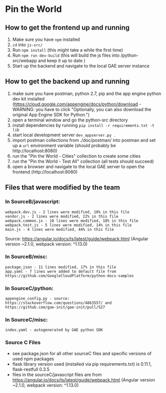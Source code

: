 # Pin the World

## How to get the frontend up and running

1. Make sure you have `npm` installed
2. `cd` into `js-src/`
3. Run `npm install` (this might take a while the first time)
4. Run `npm run dev-build` (this will build the js files into /python-src/webapp and keep it up to date )
5. Start up the backend and navigate to the local GAE server instance

## How to get the backend up and running

1. make sure you have postman, python 2.7, pip and the app engine python dev kit installed (https://cloud.google.com/appengine/docs/python/download - WARNING: you have to click "Optionally, you can also download the original App Engine SDK for Python.")
2. open a terminal window and go the python-src directory
3. install dependencies by running `pip install -r requirements.txt -t lib`
4. start local development server `dev_appserver.py .`
5. import postman collections from ./doc/postman/ into postman and set up a `url` environment variable (should probably be http://localhost:8080)
6. run the "Pin the World - Cities" collection to create some cities
7. run the "Pin the World - Test All" collection (all tests should succeed)
8. open a browser and navigate to the local GAE server to open the frontend (http://localhost:8080)

## Files that were modified by the team
### In SourceB/javascript:
	webpack.dev.js - 2 lines were modified, 10% in this file
	vendor.js - 2 lines were modified, 22% in this file
	webpack.common.js - 10 lines were modified, 18% in this file
	webpack.test.js - 5 lines were modified, 14% in this file
	main.js - 4 lines were modified, 44% in this file
Source: https://angular.io/docs/ts/latest/guide/webpack.html (Angular version ~2.1.0, webpack version: ^1.13.0)
### In SourceB/misc:
	package.json - 11 lines modified, 17% in this file
	app.yaml - 7 lines were added to default file from https://github.com/GoogleCloudPlatform/python-docs-samples

### In SourceC/python:
	appengine_config.py - source: https://stackoverflow.com/questions/4863557/ and https://github.com/gae-init/gae-init/pull/527
### In SourceC/misc:
	index.yaml - autogenerated by GAE python SDK

### Source C Files
- see package.json for all other sourceC files and specific versions of used npm packages
- flask library version used (installed via pip requirements.txt) is 0.11.1, flask-restfull 0.3.5
- files in the sourceC/javascript files are from https://angular.io/docs/ts/latest/guide/webpack.html (Angular version ~2.1.0, webpack version: ^1.13.0)
